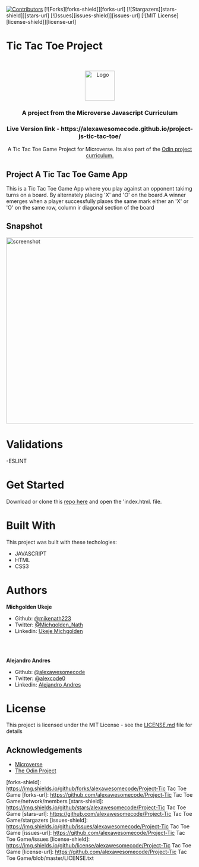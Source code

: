 
[![Contributors][contributors-shield]][contributors-url]
[![Forks][forks-shield]][forks-url]
[![Stargazers][stars-shield]][stars-url]
[![Issues][issues-shield]][issues-url]
[![MIT License][license-shield]][license-url]

# Tic Tac Toe Project
<br />
<p align="center">
  <a href="https://www.microverse.org/">
    <img src="src/asset/microverse.png" alt="Logo" width="80" height="80">
  </a>

  <h3 align="center">
    A project from the Microverse Javascript Curriculum
  </h3>

  <h3 align="center">
	 Live Version link - https://alexawesomecode.github.io/project-js-tic-tac-toe/
  </h3>

  <p align="center">
 A Tic Tac Toe Game Project for Microverse. Its also part of the <a href="https://www.theodinproject.com/courses/ruby-on-rails/lessons/final-project">Odin project curriculum.</a>
    <br />

  </p>
</p>

## Project A Tic Tac Toe Game App

This is a Tic Tac Toe Game App where you play against an opponent takimg turns on a board. By alternately placing 'X' and 'O' on the board.A winner emerges when a player successfully plaxes the same mark either an 'X' or 'O' on the same row, column ir diagonal section of the board


## Snapshot
<img src="src/asset/snapshot.gif" alt="screenshot" width="800" height="500">


# Validations

-ESLINT

# Get Started

Download or clone this [repo here](https://github.com/alexawesomecode/project-js-tic-tac-toe) and open the 'index.html. file.

# Built With

This project was built with these techologies:

* JAVASCRIPT
* HTML
* CSS3

# Authors

**Michgolden Ukeje**

- Github: [@mikenath223](https://github.com/mikenath223)
- Twitter: [@Michgolden_Nath](https://twitter.com/Michgolden_Nath)
- Linkedin: [Ukeje Michgolden](https://https://www.linkedin.com/in/michgoldenukeje/)
<br />
<br />

**Alejandro Andres**

- Github: [@alexawesomecode](https://github.com/alexawesomecode)
- Twitter: [@alexcode0](https://twitter.com/alexcode0)
- Linkedin: [Alejandro Andres](https://www.linkedin.com/in/alejandro-andres-126592191/)

# License

This project is licensed under the MIT License - see the [LICENSE.md](LICENSE.md) file for details

<!-- ACKNOWLEDGEMENTS -->
## Acknowledgements
* [Microverse](https://www.microverse.org/)
* [The Odin Project](https://www.theodinproject.com/)

<!-- MARKDOWN LINKS & IMAGES -->
<!-- https://www.markdownguide.org/basic-syntax/#reference-style-links -->
[contributors-shield]: https://img.shields.io/github/contributors/alexawesomecode/project-js-tic-tac-toe.svg?style=flat-square
[contributors-url]: https://github.com/alexawesomecode/project-js-tic-tac-toe/graphs/contributors
[forks-shield]: https://img.shields.io/github/forks/alexawesomecode/Project-Tic Tac Toe Game
[forks-url]: https://github.com/alexawesomecode/Project-Tic Tac Toe Game/network/members
[stars-shield]: https://img.shields.io/github/stars/alexawesomecode/Project-Tic Tac Toe Game
[stars-url]: https://github.com/alexawesomecode/Project-Tic Tac Toe Game/stargazers
[issues-shield]: https://img.shields.io/github/issues/alexawesomecode/Project-Tic Tac Toe Game
[issues-url]: https://github.com/alexawesomecode/Project-Tic Tac Toe Game/issues
[license-shield]: https://img.shields.io/github/license/alexawesomecode/Project-Tic Tac Toe Game
[license-url]: https://github.com/alexawesomecode/Project-Tic Tac Toe Game/blob/master/LICENSE.txt
